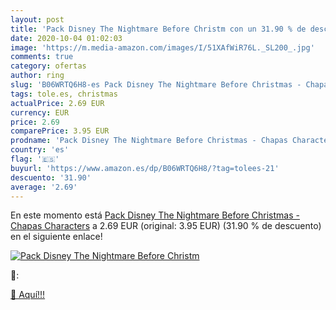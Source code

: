 ```yaml
---
layout: post
title: 'Pack Disney The Nightmare Before Christm con un 31.90 % de descuento'
date: 2020-10-04 01:02:03
image: 'https://m.media-amazon.com/images/I/51XAfWiR76L._SL200_.jpg'
comments: true
category: ofertas
author: ring
slug: 'B06WRTQ6H8-es Pack Disney The Nightmare Before Christmas - Chapas...'
tags: tole.es, christmas
actualPrice: 2.69 EUR
currency: EUR
price: 2.69
comparePrice: 3.95 EUR
prodname: 'Pack Disney The Nightmare Before Christmas - Chapas Characters'
country: 'es'
flag: '🇪🇸'
buyurl: 'https://www.amazon.es/dp/B06WRTQ6H8/?tag=tolees-21'
descuento: '31.90'
average: '2.69'
---
```


En este momento está [Pack Disney The Nightmare Before Christmas - Chapas Characters](https://www.amazon.es/dp/B06WRTQ6H8/?tag=tolees-21) a 2.69 EUR (original: 3.95 EUR) (31.90 %  de descuento) en el siguiente enlace!

[![Pack Disney The Nightmare Before Christm](https://m.media-amazon.com/images/I/51XAfWiR76L._SL200_.jpg)](https://www.amazon.es/dp/B06WRTQ6H8/?tag=tolees-21)

🔎:


[🛒 Aquí!!!](https://www.amazon.es/dp/B06WRTQ6H8/?tag=tolees-21)
